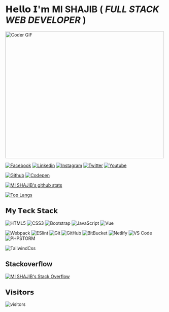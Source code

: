 # 𝗛𝗲𝗹𝗹𝗼 𝗜'𝗺 MI SHAJIB ( _FULL STACK WEB DEVELOPER_ )

<img src="https://media.giphy.com/media/SWoSkN6DxTszqIKEqv/giphy.gif" alt="Coder GIF" width="500" height="400">

[![Facebook](https://img.shields.io/badge/-MI%20SHAJIB-%3b5998?style=flat-square&logo=facebook&logoColor=ffffff&labelColor=%3b5998&color=%ffffff)](https://facebook.com/mi.shajib1)
[![Linkedin](https://img.shields.io/badge/-MI%20SHAJIB-%231DA1F2?style=flat-square&logo=Linkedin&logoColor=ffffff)](https://www.linkedin.com/in/mishajib/)
[![Instagram](https://img.shields.io/badge/-MI%20SHAJIB-%231DA1F2?style=flat-square&logo=instagram&logoColor=ffffff)](https://instagram.com/mi.shajib1/)
[![Twitter](https://img.shields.io/badge/-MI%20SHAJIB-%231DA1F2?style=flat-square&logo=twitter&logoColor=ffffff)](https://twitter.com/mishajib1)
[![Youtube](https://img.shields.io/badge/-MI%20SHAJIB-%23FF0000?style=flat-square&logo=youtube)](https://www.youtube.com/channel/UCk-MkWYPZWG8X8vX3wloF0w)

[![Github](https://img.shields.io/badge/-MI%20SHAJIB-%23211F1F?style=flat-square&logo=github)](https://github.com/mishajib)
[![Codepen](https://img.shields.io/badge/-MI%20SHAJIB-%23000000?style=flat-square&logo=codepen)](https://codepen.io/fahaddevs)

[![MI SHAJIB's github stats](https://github-readme-stats.vercel.app/api?username=mishajib&include_all_commits=true&count_private=true&show_icons=true&theme=merko)](https://github.com/anuraghazra/github-readme-stats)

[![Top Langs](https://github-readme-stats.vercel.app/api/top-langs/?username=mishajib&layout=compact&theme=merko)](https://github.com/anuraghazra/github-readme-stats)

## 𝗠𝘆 𝗧𝗲𝗰𝗸 𝗦𝘁𝗮𝗰𝗸

![HTML5](https://img.shields.io/badge/-HTML5-%23E44D27?style=flat-square&logo=html5&logoColor=ffffff)
![CSS3](https://img.shields.io/badge/-CSS3-%231572B6?style=flat-square&logo=css3)
![Bootstrap](https://img.shields.io/badge/-Bootstrap-563D7C?style=flat-square&logo=bootstrap)
![JavaScript](https://img.shields.io/badge/-JavaScript-%23F7DF1C?style=flat-square&logo=javascript&logoColor=000000&labelColor=%23F7DF1C&color=%23FFCE5A)
![Vue](https://img.shields.io/badge/-React-%23282C34?style=flat-square&logo=vue)

![Webpack](https://img.shields.io/badge/-Webpack-%232C3A42?style=flat-square&logo=webpack)
![ESlint](https://img.shields.io/badge/-ESLint-%234B32C3?style=flat-square&logo=eslint)
![Git](https://img.shields.io/badge/-Git-%23F05032?style=flat-square&logo=git&logoColor=%23ffffff)
![GitHub](https://img.shields.io/badge/-GitHub-181717?style=flat-square&logo=github)
![BitBucket](https://img.shields.io/badge/-BitBucket-darkblue?style=flat-square&logo=bitbucket)
![Netlify](https://img.shields.io/badge/-Netlify-%2300C7B7?style=flat-square&logo=netlify&logoColor=ffffff)
![VS Code](https://img.shields.io/badge/-VSCode-%23007ACC?style=flat-square&logo=visual-studio-code)
![PHPSTORM](https://img.shields.io/badge/-PhpStorm-%23007ACC?style=flat-square&logo=phpstorm)

![TailwindCss](https://img.shields.io/badge/-TailwindCss-%231a202c?style=flat-square&logo=tailwind-css)

## Stackoverflow

[![MI SHAJIB's Stack Overflow](https://github-readme-stackoverflow.vercel.app/?userID=9986054&theme=dark)](https://stackoverflow.com/users/9986054/mi-shajib)

## 𝗩𝗶𝘀𝗶𝘁𝗼𝗿𝘀

![visitors](https://visitor-badge.glitch.me/badge?page_id=mishajib)

<!--
**mishajib/mishajib** is a ✨ _special_ ✨ repository because its `README.md` (this file) appears on your GitHub profile.

Here are some ideas to get you started:

- 🔭 I’m currently working on ...
- 🌱 I’m currently learning ...
- 👯 I’m looking to collaborate on ...
- 🤔 I’m looking for help with ...
- 💬 Ask me about ...
- 📫 How to reach me: ...
- 😄 Pronouns: ...
- ⚡ Fun fact: ...
-->
